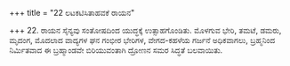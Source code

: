 +++
title = "22 ಲಟಕಟಿಸಿತಾಹವಕೆ ರಾಯನ"

+++
22. ರಾಯನ ಸೈನ್ಯವು ಸಂತೋಷದಿಂದ ಯುದ್ಧಕ್ಕೆ ಉತ್ಸಾಹಗೊಂಡಿತು. ಮೊಳಗುವ ಭೇರಿ, ತಮಟೆ, ಡಮರು, ಮೃದಂಗ, ಮೊದಲಾದ ವಾದ್ಯಗಳ ಘನ ಗಂಭೀರ ಭೇರಿಗಳ, ವೇಗದ-ಕಹಳೆಯ ಗರ್ಜನೆ ಅಧಿಕವಾಗಲು, ಬ್ರಹ್ಮನಿಂದ ನಿರ್ಮಿತವಾದ ಈ ಬ್ರಹ್ಮಾಂಡವೇ ಬಿರಿಯುವಂತಾಗಿ ದ್ರೋಣನ ಸಮರ ಸಿದ್ಧತೆ ಬಲವಾಯಿತು.